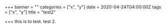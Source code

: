 +++
banner = ""
categories = ["x", "y"]
date = 2020-04-24T04:00:00Z
tags = ["x", "y"]
title = "test2"

+++
this is to test. test 2.